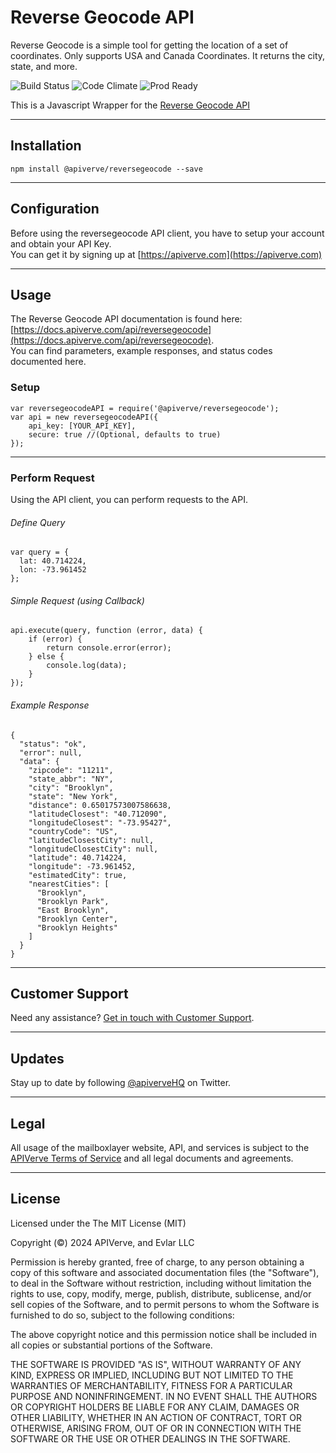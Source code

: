 Reverse Geocode API
============

Reverse Geocode is a simple tool for getting the location of a set of coordinates. Only supports USA and Canada Coordinates. It returns the city, state, and more.

![Build Status](https://img.shields.io/badge/build-passing-green)
![Code Climate](https://img.shields.io/badge/maintainability-B-purple)
![Prod Ready](https://img.shields.io/badge/production-ready-blue)

This is a Javascript Wrapper for the [Reverse Geocode API](https://apiverve.com/marketplace/api/reversegeocode)

---

## Installation
	npm install @apiverve/reversegeocode --save

---

## Configuration

Before using the reversegeocode API client, you have to setup your account and obtain your API Key.  
You can get it by signing up at [https://apiverve.com](https://apiverve.com)

---

## Usage

The Reverse Geocode API documentation is found here: [https://docs.apiverve.com/api/reversegeocode](https://docs.apiverve.com/api/reversegeocode).  
You can find parameters, example responses, and status codes documented here.

### Setup

```
var reversegeocodeAPI = require('@apiverve/reversegeocode');
var api = new reversegeocodeAPI({
    api_key: [YOUR_API_KEY],
    secure: true //(Optional, defaults to true)
});
```

---


### Perform Request
Using the API client, you can perform requests to the API.

###### Define Query

```
var query = {
  lat: 40.714224,
  lon: -73.961452
};
```

###### Simple Request (using Callback)

```
api.execute(query, function (error, data) {
    if (error) {
        return console.error(error);
    } else {
        console.log(data);
    }
});
```

###### Example Response

```
{
  "status": "ok",
  "error": null,
  "data": {
    "zipcode": "11211",
    "state_abbr": "NY",
    "city": "Brooklyn",
    "state": "New York",
    "distance": 0.65017573007586638,
    "latitudeClosest": "40.712090",
    "longitudeClosest": "-73.95427",
    "countryCode": "US",
    "latitudeClosestCity": null,
    "longitudeClosestCity": null,
    "latitude": 40.714224,
    "longitude": -73.961452,
    "estimatedCity": true,
    "nearestCities": [
      "Brooklyn",
      "Brooklyn Park",
      "East Brooklyn",
      "Brooklyn Center",
      "Brooklyn Heights"
    ]
  }
}
```

---

## Customer Support

Need any assistance? [Get in touch with Customer Support](https://apiverve.com/contact).

---

## Updates
Stay up to date by following [@apiverveHQ](https://twitter.com/apiverveHQ) on Twitter.

---

## Legal

All usage of the mailboxlayer website, API, and services is subject to the [APIVerve Terms of Service](https://apiverve.com/terms) and all legal documents and agreements.

---

## License
Licensed under the The MIT License (MIT)

Copyright (&copy;) 2024 APIVerve, and Evlar LLC

Permission is hereby granted, free of charge, to any person obtaining a copy of this software and associated documentation files (the "Software"), to deal in the Software without restriction, including without limitation the rights to use, copy, modify, merge, publish, distribute, sublicense, and/or sell copies of the Software, and to permit persons to whom the Software is furnished to do so, subject to the following conditions:

The above copyright notice and this permission notice shall be included in all copies or substantial portions of the Software.

THE SOFTWARE IS PROVIDED "AS IS", WITHOUT WARRANTY OF ANY KIND, EXPRESS OR IMPLIED, INCLUDING BUT NOT LIMITED TO THE WARRANTIES OF MERCHANTABILITY, FITNESS FOR A PARTICULAR PURPOSE AND NONINFRINGEMENT. IN NO EVENT SHALL THE AUTHORS OR COPYRIGHT HOLDERS BE LIABLE FOR ANY CLAIM, DAMAGES OR OTHER LIABILITY, WHETHER IN AN ACTION OF CONTRACT, TORT OR OTHERWISE, ARISING FROM, OUT OF OR IN CONNECTION WITH THE SOFTWARE OR THE USE OR OTHER DEALINGS IN THE SOFTWARE.